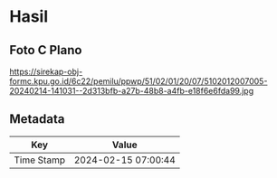 # Hasil

## Foto C Plano

https://sirekap-obj-formc.kpu.go.id/6c22/pemilu/ppwp/51/02/01/20/07/5102012007005-20240214-141031--2d313bfb-a27b-48b8-a4fb-e18f6e6fda99.jpg


## Metadata

| Key        | Value               |
| ---------- | ------------------- |
| Time Stamp | 2024-02-15 07:00:44 |




